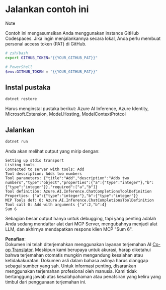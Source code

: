 <!--
CO_OP_TRANSLATOR_METADATA:
{
  "original_hash": "c40c54fa74ded9c223bc0ebfc8a2de7c",
  "translation_date": "2025-07-13T19:04:01+00:00",
  "source_file": "03-GettingStarted/03-llm-client/solution/dotnet/README.md",
  "language_code": "id"
}
-->
# Jalankan contoh ini

> [!NOTE]
> Contoh ini mengasumsikan Anda menggunakan instance GitHub Codespaces. Jika ingin menjalankannya secara lokal, Anda perlu membuat personal access token (PAT) di GitHub.
>
> ```bash
> # zsh/bash
> export GITHUB_TOKEN="{{YOUR_GITHUB_PAT}}"
> ```
>
> ```powershell
> # PowerShell
> $env:GITHUB_TOKEN = "{{YOUR_GITHUB_PAT}}"
> ```

## Instal pustaka

```sh
dotnet restore
```

Harus menginstal pustaka berikut: Azure AI Inference, Azure Identity, Microsoft.Extension, Model.Hosting, ModelContextProtcol

## Jalankan

```sh 
dotnet run
```

Anda akan melihat output yang mirip dengan:

```text
Setting up stdio transport
Listing tools
Connected to server with tools: Add
Tool description: Adds two numbers
Tool parameters: {"title":"Add","description":"Adds two numbers","type":"object","properties":{"a":{"type":"integer"},"b":{"type":"integer"}},"required":["a","b"]}
Tool definition: Azure.AI.Inference.ChatCompletionsToolDefinition
Properties: {"a":{"type":"integer"},"b":{"type":"integer"}}
MCP Tools def: 0: Azure.AI.Inference.ChatCompletionsToolDefinition
Tool call 0: Add with arguments {"a":2,"b":4}
Sum 6
```

Sebagian besar output hanya untuk debugging, tapi yang penting adalah Anda sedang mendaftar alat dari MCP Server, mengubahnya menjadi alat LLM, dan akhirnya mendapatkan respons klien MCP "Sum 6".

**Penafian**:  
Dokumen ini telah diterjemahkan menggunakan layanan terjemahan AI [Co-op Translator](https://github.com/Azure/co-op-translator). Meskipun kami berupaya untuk akurasi, harap diketahui bahwa terjemahan otomatis mungkin mengandung kesalahan atau ketidakakuratan. Dokumen asli dalam bahasa aslinya harus dianggap sebagai sumber yang sah. Untuk informasi penting, disarankan menggunakan terjemahan profesional oleh manusia. Kami tidak bertanggung jawab atas kesalahpahaman atau penafsiran yang keliru yang timbul dari penggunaan terjemahan ini.